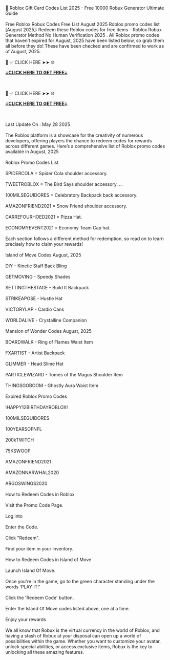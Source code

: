💎 Roblox Gift Card Codes List 2025 - Free 10000 Robux Generator Ultimate Guide
<br>
<br>Free Roblox Robux Codes Free List August 2025 Roblox promo codes list [August 2025]: Redeem these Roblox codes for free items - Roblox Robux Generator Method No Human Verification 2025 . All Roblox promo codes that haven’t expired for August, 2025 have been listed below, so grab them all before they do! These have been checked and are confirmed to work as of August, 2025.
<br>
<br>📌 ✅ CLICK HERE ➤➤ 🌐 

**[=CLICK HERE TO GET FREE=](https://www.google.com/url?q=https%3A%2F%2Fappbitly.com%2FLfnyn)**


<br>
<br>📌 ✅ CLICK HERE ➤➤ 🌐 

**[=CLICK HERE TO GET FREE=](https://www.google.com/url?q=https%3A%2F%2Fappbitly.com%2FLfnyn)**


<br>
<br>Last Update On : May 28 2025
<br>
<br>The Roblox platform is a showcase for the creativity of numerous developers, offering players the chance to redeem codes for rewards across different games. Here’s a comprehensive list of Roblox promo codes available in August, 2025
<br>
<br>Roblox Promo Codes List
<br>
<br>SPIDERCOLA = Spider Cola shoulder accessory.
<br>
<br>TWEETROBLOX = The Bird Says shoulder accessory. ...
<br>
<br>100MILSEGUIDORES = Celebratory Backpack back accessory.
<br>
<br>AMAZONFRIEND2021 = Snow Friend shoulder accessory.
<br>
<br>CARREFOURHOED2021 = Pizza Hat.
<br>
<br>ECONOMYEVENT2021 = Economy Team Cap hat.
<br>
<br>Each section follows a different method for redemption, so read on to learn precisely how to claim your rewards!
<br>
<br>Island of Move Codes August, 2025
<br>
<br>DIY - Kinetic Staff Back Bling
<br>
<br>GETMOVING - Speedy Shades
<br>
<br>SETTINGTHESTAGE - Build It Backpack
<br>
<br>STRIKEAPOSE - Hustle Hat
<br>
<br>VICTORYLAP - Cardio Cans
<br>
<br>WORLDALIVE - Crystalline Companion
<br>
<br>Mansion of Wonder Codes August, 2025
<br>
<br>BOARDWALK - Ring of Flames Waist Item
<br>
<br>FXARTIST - Artist Backpack
<br>
<br>GLIMMER - Head Slime Hat
<br>
<br>PARTICLEWIZARD - Tomes of the Magus Shoulder Item
<br>
<br>THINGSGOBOOM - Ghostly Aura Waist Item
<br>
<br>Expired Roblox Promo Codes
<br>
<br>!HAPPY12BIRTHDAYROBLOX!
<br>
<br>100MILSEGUIDORES
<br>
<br>100YEARSOFNFL
<br>
<br>200kTWITCH
<br>
<br>75KSWOOP
<br>
<br>AMAZONFRIEND2021
<br>
<br>AMAZONNARWHAL2020
<br>
<br>ARGOSWINGS2020
<br>
<br>How to Redeem Codes in Roblox
<br>
<br>Visit the Promo Code Page.
<br>
<br>Log into
<br>
<br>Enter the Code.
<br>
<br>Click "Redeem".
<br>
<br>Find your item in your inventory.
<br>
<br>How to Redeem Codes in Island of Move
<br>
<br>Launch Island Of Move.
<br>
<br>Once you're in the game, go to the green character standing under the words 'PLAY IT!'
<br>
<br>Click the 'Redeem Code' button.
<br>
<br>Enter the Island Of Move codes listed above, one at a time.
<br>
<br>Enjoy your rewards
<br>
<br>We all know that Robux is the virtual currency in the world of Roblox, and having a stash of Robux at your disposal can open up a world of possibilities within the game. Whether you want to customize your avatar, unlock special abilities, or access exclusive items, Robux is the key to unlocking all these amazing features.
<br>
